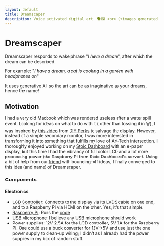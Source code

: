 ```yaml
---
layout: default
title: Dreamscaper
description: Voice activated digital art! 🗣🖼️️ <br> (+images generated from random combination of words)
---
```


# Dreamscaper

Dreamscaper responds to wake phrase "_I have a dream_", after which the dream can be described.

For example: "_I have a dream, a cat is cooking in a garden with headphones on_"

It uses generative AI, so the art can be as imaginative as your dreams, hence the name!

## Motivation

I had a very old Macbook which was rendered useless after a water spill event. Looking for ideas on what to do with it (
other than tossing it in 🗑️), I was inspired by [this video](https://www.youtube.com/watch?v=CfirQC99xPc)
from [DIY Perks](https://www.youtube.com/@DIYPerks) to salvage the display. However, instead of a simple secondary
monitor, I was more interested in transforming it into something that fulfills my love of Art-Tech intersection. I
thoroughly enjoyed working on my [Stoic Dashboard](https://github.com/ankurag12/epd-dashboard/tree/main) with an e-paper
display, but this time I had the vibrancy of full color LCD and a lot more processing power (the Raspberry Pi from
Stoic Dashboard's
server!). Using a bit of help from our [friend](https://chatgpt.com) with bouncing-off ideas, I finally converged to
this idea (and name) of Dreamscaper.

### Components

#### Electronics

- [LCD Controller](https://www.ebay.com/itm/155734974671): Connects to the display via its LVDS cable on one end, and to
  a Raspberry Pi via HDMI on the other. Yes, it's that simple.
- [Raspberry Pi](https://www.raspberrypi.com/products/raspberry-pi-4-model-b/): Runs
  the [code](https://github.com/ankurag12/dreamscaper)
- [USB Microphone](https://www.amazon.com/dp/B0CNVZ27YH): I believe any USB microphone should work
- Power supplies: 12V 2.5A for the LCD controller, 5V 3A for the Raspberry Pi. One could use a buck converter for
  12V->5V and use just the one power supply to clean-up wiring; I didn't as I already had the power supplies in my box
  of random stuff.